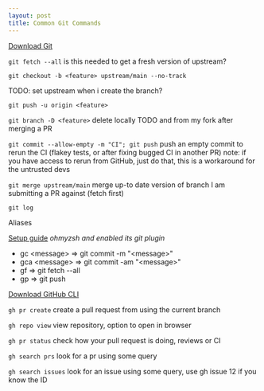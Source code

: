 ```yaml
---
layout: post
title: Common Git Commands
---
```


[Download Git](https://git-scm.com/downloads)

`git fetch --all`
  is this needed to get a fresh version of upstream?

`git checkout -b <feature> upstream/main --no-track`

TODO: set upstream when i create the branch?

`git push -u origin <feature>`

`git branch -D <feature>`
  delete locally TODO and from my fork after merging a PR

`git commit --allow-empty -m "CI"; git push`
  push an empty commit to rerun the CI (flakey tests, or after fixing bugged CI in another PR)
  note: if you have access to rerun from GitHub, just do that, this is a workaround for the untrusted devs

`git merge upstream/main`
  merge up-to date version of branch I am submitting a PR against (fetch first)

`git log`

Aliases

[Setup guide](https://catalins.tech/git-aliases-what-are-they-and-how-to-use-them)
_ohmyzsh and enabled its git plugin_

- gc \<message> => git commit -m "\<message>"
- gca \<message> => git commit -am "\<message>"
- gf => git fetch --all
- gp => git push

[Download GitHub CLI](https://cli.github.com)

`gh pr create`
  create a pull request from using the current branch

`gh repo view`
  view repository, option to open in browser

`gh pr status`
  check how your pull request is doing, reviews or CI

`gh search prs`
  look for a pr using some query

`gh search issues`
  look for an issue using some query, use gh issue 12 if you know the ID
